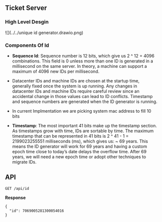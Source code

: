 ## Ticket Server

### High Level Desgin

![](../../unique id generator.drawio.png)

### Components Of Id
- **Sequence Id**: Sequence number is 12 bits, which give us 2 ^ 12 = 4096 combinations. This field is 0 unless
  more than one ID is generated in a millisecond on the same server. In theory, a machine can
  support a maximum of 4096 new IDs per millisecond.

- Datacenter IDs and machine IDs are chosen at the startup time, generally fixed once the
  system is up running. Any changes in datacenter IDs and machine IDs require careful review
  since an accidental change in those values can lead to ID conflicts. Timestamp and sequence
  numbers are generated when the ID generator is running. 

- In current Implmentation we are picking system mac address to fill 10 bits

- **Timestamp**: The most important 41 bits make up the timestamp section. As timestamps grow with time,
  IDs are sortable by time.
  The maximum timestamp that can be represented in 41 bits is
  2 ^ 41 - 1 = 2199023255551 milliseconds (ms), which gives us: ~ 69 years. This means the ID
  generator will work for 69 years and having a custom epoch time close to today’s date delays
  the overflow time. After 69 years, we will need a new epoch time or adopt other techniques
  to migrate IDs.


## API

```
GET /api/id
```

**Response**
```
{
  "id": 7069005281300054016
}
```
